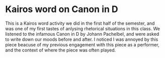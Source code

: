 # Kairos word on Canon in D

This is a Kairos word activity we did in the first half of the semester, and was one of my first tastes of anlysing rhetorical situations in this class.
We listened to the infamous Canon in D by Johann Pachelbel, and were
asked to write down our moods before and after.
I noticed I was annoyed by this piece beacuse of my previous engagement with this piece as a performer, and the context of where the piece was often played.
